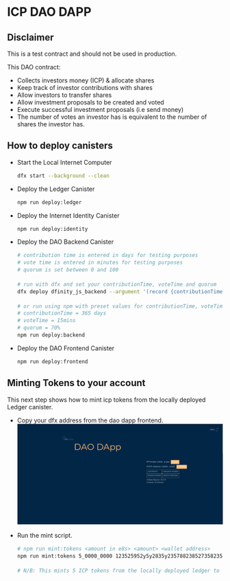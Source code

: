 # ICP DAO DAPP

## Disclaimer

This is a test contract and should not be used in production.

This DAO contract:

- Collects investors money (ICP) & allocate shares
- Keep track of investor contributions with shares
- Allow investors to transfer shares
- Allow investment proposals to be created and voted
- Execute successful investment proposals (i.e send money)
- The number of votes an investor has is equivalent to the number of shares the investor has.

## How to deploy canisters

- Start the Local Internet Computer

    ```bash
    dfx start --background --clean
    ```

- Deploy the Ledger Canister

    ```bash
    npm run deploy:ledger
    ```

- Deploy the Internet Identity Canister

    ```bash
    npm run deploy:identity
    ```

- Deploy the DAO Backend Canister

    ```bash
    # contribution time is entered in days for testing purposes
    # vote time is entered in minutes for testing purposes
	# quorum is set between 0 and 100
	
	# run with dfx and set your contributionTime, voteTime and quorum
	dfx deploy dfinity_js_backend --argument '(record {contributionTime = <time in days>; voteTime = <time in minutes>; quorum = <pass %>})'

	# or run using npm with preset values for contributionTime, voteTime and quorum
	# contributionTime = 365 days
	# voteTime = 15mins
	# quorum = 70%
	npm run deploy:backend

    ```

- Deploy the DAO Frontend Canister

    ```bash
    npm run deploy:frontend
    ```

## Minting Tokens to your account

This next step shows how to mint icp tokens from the locally deployed Ledger canister.

- Copy your dfx address from the dao dapp frontend.
    ![mint](./assets/images/mint-image.png)
- Run the mint script.

    ```bash
    # npm run mint:tokens <amount in e8s> <amount> <wallet address>
   npm run mint:tokens 5_0000_0000 123525952y5y2835y235788238527358235823857
    
    # N/B: This mints 5 ICP tokens from the locally deployed ledger to the address.
    ```